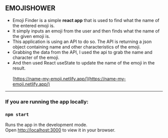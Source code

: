 ## EMOJISHOWER
- Emoji Finder is a simple **react app** that is used to find what the name of the entered emoji is.
- It simply inputs an emoji from the user and then finds what the name of the given emoji is.
- This application is using an API to do so. The API is returning a json object containing name and other characteristics of the emoji.
- Grabbing the data from the API, I used the api to grab the name and character of the emoji.
- And then used React useState to update the name of the emoji in the result.
  <br>
  <br>
[https://name-my-emoji.netlify.app/](https://name-my-emoji.netlify.app/)
<hr>
  
### If you are running the app locally:
### `npm start`
Runs the app in the development mode.\
Open [http://localhost:3000](http://localhost:3000) to view it in your browser.
